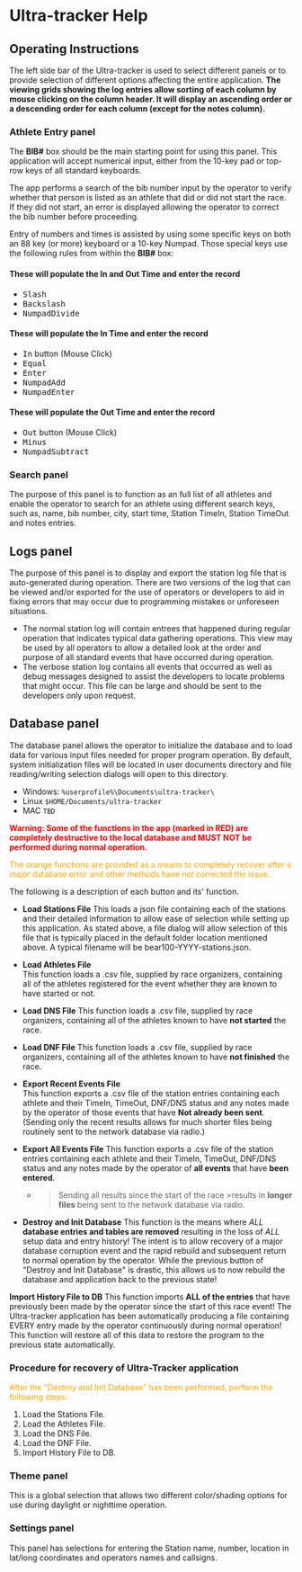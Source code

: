 # Ultra-tracker Help

## Operating Instructions

The left side bar of the Ultra-tracker is used to select different panels or to provide selection of different options affecting the entire application. **The viewing grids showing the log entries allow sorting of each column by mouse clicking on the column header. It will display an ascending order or a descending order for each column (except for the notes column).**

### Athlete Entry panel
The **BIB#** box should be the main starting point for using this panel. This application will accept numerical input, either from the 10-key pad or top-row keys of all standard keyboards.

The app performs a search of the bib number input by the operator to verify whether that person is listed as an athlete that did or did not start the race. If they did not start, an error is displayed allowing the operator to correct the bib number before proceeding.

Entry of numbers and times is assisted by using some specific keys on both an 88 key (or more) keyboard or a 10-key Numpad. Those special keys use the following rules from within the **BIB#** box:

#### **These will populate the In and Out Time and enter the record**
+ <kbd>Slash</kbd>
+ <kbd>Backslash</kbd>
+ <kbd>NumpadDivide</kbd>

#### **These will populate the In Time and enter the record**
+ <kbd>In</kbd> button (Mouse Click)
+ <kbd>Equal</kbd>
+ <kbd>Enter</kbd>
+ <kbd>NumpadAdd</kbd>
+ <kbd>NumpadEnter</kbd>
 
#### **These will populate the Out Time and enter the record**
+ <kbd>Out</kbd> button (Mouse Click)
+ <kbd>Minus</kbd>
+ <kbd>NumpadSubtract</kbd> 

### Search panel
The purpose of this panel is to function as an full list of all athletes and enable the operator to search for an athlete using different search keys, such as, name, bib number, city, start time, Station TimeIn, Station TimeOut and notes entries.

## Logs panel
The purpose of this panel is to display and export the station log file that is auto-generated during operation. There are two versions of the log that can be viewed and/or exported for the use of operators or developers to aid in fixing errors that may occur due to programming mistakes or unforeseen situations.
- The normal station log will contain entrees that happened during regular operation that indicates typical data gathering operations. This view may be used by all operators to allow a detailed look at the order and purpose of all standard events that have occurred during operation.
- The verbose station log contains all events that occurred as well as debug messages designed to assist the developers to locate problems that might occur. This file can be large and should be sent to the developers only upon request.

## Database panel
The database panel allows the operator to initialize the database and to load data for various input files needed for proper program operation. By default, system initialization files will be located in user documents directory and file reading/writing selection dialogs will open to this directory.
* Windows: `%userprofile%\Documents\ultra-tracker\`
* Linux `$HOME/Documents/ultra-tracker`
* MAC `TBD`

<span style="color:red">**Warning: Some of the functions in the app (marked in RED) are completely destructive to the local database and MUST NOT be performed during normal operation.**</span>

<span style="color:orange">The orange functions are provided as a means to completely recover after a major database error and other methods have not corrected the issue.</span>

The following is a description of each button and its' function.

- **Load Stations File**
This loads a json file containing each of the stations and their detailed information to allow ease of selection while setting up this application. As stated above, a file dialog will allow selection of this file that is typically placed in the default folder location mentioned above. A typical filename will be bear100-YYYY-stations.json.

- **Load Athletes File**  
This function loads a .csv file, supplied by race organizers, containing all of the athletes registered for the event whether they are known to have started or not.

- **Load DNS File**
This function loads a .csv file, supplied by race organizers, containing all of the athletes known to have **not started** the race.

- **Load DNF File**
This function loads a .csv file, supplied by race organizers, containing all of the athletes known to have **not finished** the race.

- **Export Recent Events File**  
This function exports a .csv file of the station entries containing each athlete and their TimeIn, TimeOut, DNF/DNS status and any notes made by the operator of those events that have **Not already been sent**.
(Sending only the recent results allows for much shorter files being routinely sent to the network database via radio.)


- **Export All Events File**
This function exports a .csv file of the station entries containing each athlete and their TimeIn, TimeOut, DNF/DNS status and any notes made by the operator of **all events** that have **been entered**.  

  -  > Sending all results since the start of the race >results in **longer files** being sent to the network database via radio.


- **Destroy and Init Database**
This function is the means where *ALL* **database entries and tables are removed** resulting in the loss of *ALL* setup data and entry history!  The intent is to allow recovery of a major database corruption event and the rapid rebuild and subsequent return to normal operation by the operator.
   While the previous button of "Destroy and Init Database" is drastic, this allows us to now rebuild the database and application back to the previous state!

**Import History File to DB**
This function imports **ALL of the entries** that have previously been made by the operator since the start of this race event!  The Ultra-tracker application has been automatically producing a file containing EVERY entry made by the operator continuously during normal operation! This function will restore all of this data to restore the program to the previous state automatically.

### Procedure for recovery of Ultra-Tracker application
<span style="color:orange">After the "Destroy and Init Database" has been performed, perform the following steps:</span>

1. Load the Stations File.
1. Load the Athletes File.
1. Load the DNS File.
1. Load the DNF File.
1. Import History File to DB.

### Theme panel
This is a global selection that allows two different color/shading options for use during daylight or nighttime operation.

### Settings panel
This panel has selections for entering the Station name, number, location in lat/long coordinates and operators names and callsigns.
